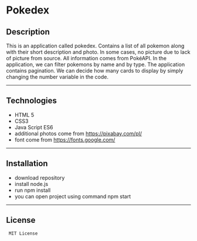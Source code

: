 # Pokedex

## Description

This is an application called pokedex. Contains a list of all pokemon along with their short description and photo. 
In some cases, no picture due to lack of picture from source. All information comes from PokéAPI.
In the application, we can filter pokemons by name and by type. The application contains pagination.
We can decide how many cards to display by simply changing the number variable in the code.

--------------------------------------------------------------------

## Technologies

  * HTML 5
  * CSS3
  * Java Script ES6
  * additional photos come from https://pixabay.com/pl/
  * font come from https://fonts.google.com/  

---------------------------------------------------------------------

## Installation
  * download repository
  * install node.js
  * run npm install
  * you can open project using command npm start
  
  -------------------------------------------------------------------
  
  ## License
  
     MIT License
